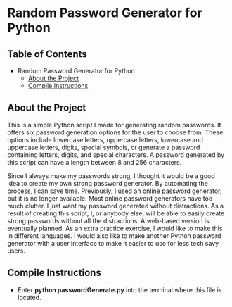 # Random Password Generator for Python

## Table of Contents
- Random Password Generator for Python
  * [About the Project](#about-the-project)
  * [Compile Instructions](#compile-instructions)


## About the Project
This is a simple Python script I made for generating random passwords. It offers six password generation options for the user to choose from. These options include lowercase letters, uppercase letters, lowercase and uppercase letters, digits, special symbols, or generate a password containing letters, digits, and special characters. A password generated by this script can have a length between 8 and 256 characters.

Since I always make my passwords strong, I thought it would be a good idea to create my own strong password generator. By automating the process, I can save time. Previously, I used an online password generator, but it is no longer available. Most online password generators have too much clutter. I just want my password generated without distractions. As a result of creating this script, I, or anybody else, will be able to easily create strong passwords without all the distractions. A web-based version is eventually planned. As an extra practice exercise, I would like to make this in different languages. I would also like to make another Python password generator with a user interface to make it easier to use for less tech savy users.

## Compile Instructions
* Enter **python passwordGenerate.py** into the terminal where this file is located.
